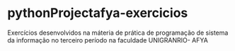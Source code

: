 # pythonProjectafya-exercicios
Exercícios desenvolvidos na máteria de prática de programação de sistema da informação no terceiro período na faculdade UNIGRANRIO- AFYA

